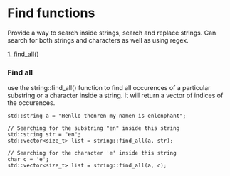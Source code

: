 # Find functions
Provide a way to search inside strings, search and replace strings. 
Can search for both strings and characters as well as using regex.

[1. find_all()](https://github.com/Oshanath/string/blob/main/docs/find.md#find-all)

### Find all
use the string::find_all() function to find all occurences of a particular substring or a character inside a string.
It will return a vector of indices of the occurences.

```
std::string a = "Henllo thenren my namen is enlenphant";

// Searching for the substring "en" inside this string
std::string str = "en";
std::vector<size_t> list = string::find_all(a, str);

// Searching for the character 'e' inside this string
char c = 'e';
std::vector<size_t> list = string::find_all(a, c);
```
